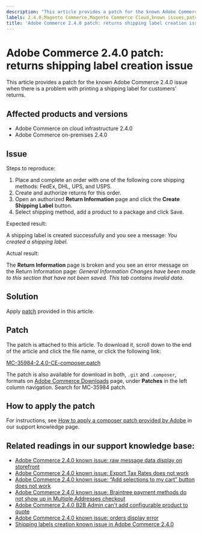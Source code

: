 ```yaml
---
description: "This article provides a patch for the known Adobe Commerce 2.4.0 issue when there is a problem with printing a shipping label for customers\u2019 returns."
labels: 2.4.0,Magento Commerce,Magento Commerce Cloud,known issues,patch,return,shipping label,Adobe Commerce,on-premises,cloud infrastructure
title: 'Adobe Commerce 2.4.0 patch: returns shipping label creation issue'
---
```


# Adobe Commerce 2.4.0 patch: returns shipping label creation issue

This article provides a patch for the known Adobe Commerce 2.4.0 issue when there is a problem with printing a shipping label for customers’ returns.

## Affected products and versions

* Adobe Commerce on cloud infrastructure 2.4.0
* Adobe Commerce on-premises 2.4.0

## Issue

<span class="wysiwyg-underline">Steps to reproduce:</span>

1. Place and complete an order with one of the following core shipping methods: FedEx, DHL, UPS, and USPS.
1. Create and authorize returns for this order.
1. Open an authorized **Return Information** page and click the **Create Shipping Label** button.
1. Select shipping method, add a product to a package and click Save.

<span class="wysiwyg-underline">Expected result:</span>

A shipping label is created successfully and you see a message: *You created a shipping label.*

<span class="wysiwyg-underline">Actual result:</span>

The **Return Information** page is broken and you see an error message on the Return Information page: *General Information Changes have been made to this section that have not been saved. This tab contains invalid data*.

## Solution

Apply [patch](assets/MC-35984-2.4.0-CE-composer.patch.zip) provided in this article.

## Patch

The patch is attached to this article. To download it, scroll down to the end of the article and click the file name, or click the following link:

[MC-35984-2.4.0-CE-composer.patch](assets/MC-35984-2.4.0-CE-composer.patch.zip)

The patch is also available for download in both, `.git` and `.composer`, formats on [Adobe Commerce Downloads](https://magento.com/tech-resources/download) page, under **Patches** in the left column navigation. Search for MC-35984 patch.

## How to apply the patch

For instructions, see [How to apply a composer patch provided by Adobe](https://support.magento.com/hc/en-us/articles/360028367731) in our support knowledge page.

## Related readings in our support knowledge base:

* [Adobe Commerce 2.4.0 known issue: raw message data display on storefront](https://support.magento.com/hc/en-us/articles/360045804332)
* [Adobe Commerce 2.4.0 known issue: Export Tax Rates does not work](https://support.magento.com/hc/en-us/articles/360045850032)
* [Adobe Commerce 2.4.0 known issue: “Add selections to my cart” button does not work](https://support.magento.com/hc/en-us/articles/360045838312)
* [Adobe Commerce 2.4.0 known issue: Braintree payment methods do not show up in Multiple Addresses checkout](https://support.magento.com/hc/en-us/articles/360046354992)
* [Adobe Commerce 2.4.0 B2B Admin can't add configurable product to quote](https://support.magento.com/hc/en-us/articles/360046801971-Magento-2-4-0-known-issue-B2B-Admin-cannot-add-a-configurable-product-to-a-quote)
* [Adobe Commerce 2.4.0 known issue: orders display error](https://support.magento.com/hc/en-us/articles/360046802271-Magento-2-4-0-known-issue-orders-display-error)
* [Shipping labels creation known issue in Adobe Commerce 2.4.0](https://support.magento.com/hc/en-us/articles/360046750171-Shipping-labels-creation-known-issue-in-Magento-2-4-0)
